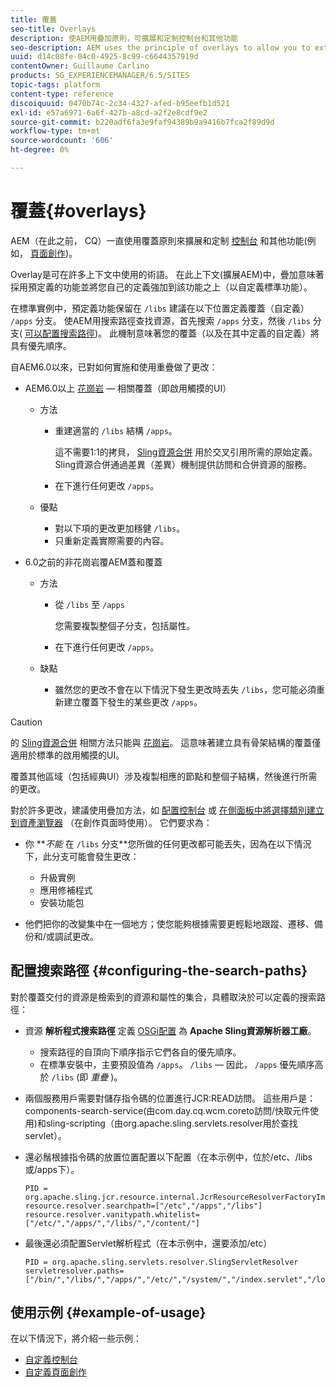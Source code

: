 ```yaml
---
title: 覆蓋
seo-title: Overlays
description: 使AEM用疊加原則，可擴展和定制控制台和其他功能
seo-description: AEM uses the principle of overlays to allow you to extend and customize the consoles and other functionality
uuid: d14c08fe-04c0-4925-8c99-c6644357919d
contentOwner: Guillaume Carlino
products: SG_EXPERIENCEMANAGER/6.5/SITES
topic-tags: platform
content-type: reference
discoiquuid: 0470b74c-2c34-4327-afed-b95eefb1d521
exl-id: e57a6971-6a6f-427b-a8cd-a2f2e8cdf9e2
source-git-commit: b220adf6fa3e9faf94389b9a9416b7fca2f89d9d
workflow-type: tm+mt
source-wordcount: '606'
ht-degree: 0%

---
```


# 覆蓋{#overlays}

AEM（在此之前， CQ）一直使用覆蓋原則來擴展和定制 [控制台](/help/sites-developing/customizing-consoles-touch.md) 和其他功能(例如， [頁面創作](/help/sites-developing/customizing-page-authoring-touch.md))。

Overlay是可在許多上下文中使用的術語。 在此上下文(擴展AEM)中，疊加意味著採用預定義的功能並將您自己的定義強加到該功能之上（以自定義標準功能）。

在標準實例中，預定義功能保留在 `/libs` 建議在以下位置定義覆蓋（自定義） `/apps` 分支。 使AEM用搜索路徑查找資源，首先搜索 `/apps` 分支，然後 `/libs` 分支( [可以配置搜索路徑](#configuring-the-search-paths))。 此機制意味著您的覆蓋（以及在其中定義的自定義）將具有優先順序。

自AEM6.0以來，已對如何實施和使用重疊做了更改：

* AEM6.0以上 [花崗岩](https://helpx.adobe.com/experience-manager/6-5/sites/developing/using/reference-materials/granite-ui/api/index.html) — 相關覆蓋（即啟用觸摸的UI）

   * 方法

      * 重建適當的 `/libs` 結構 `/apps`。

         這不需要1:1的拷貝， [Sling資源合併](/help/sites-developing/sling-resource-merger.md) 用於交叉引用所需的原始定義。 Sling資源合併通過差異（差異）機制提供訪問和合併資源的服務。

      * 在下進行任何更改 `/apps`。
   * 優點

      * 對以下項的更改更加穩健 `/libs`。
      * 只重新定義實際需要的內容。


* 6.0之前的非花崗岩覆AEM蓋和覆蓋

   * 方法

      * 從 `/libs` 至 `/apps`

         您需要複製整個子分支，包括屬性。

      * 在下進行任何更改 `/apps`。
   * 缺點

      * 雖然您的更改不會在以下情況下發生更改時丟失 `/libs`，您可能必須重新建立覆蓋下發生的某些更改 `/apps`。


>[!CAUTION]
>
>的 [Sling資源合併](/help/sites-developing/sling-resource-merger.md) 相關方法只能與 [花崗岩](https://helpx.adobe.com/experience-manager/6-5/sites/developing/using/reference-materials/granite-ui/api/index.html)。 這意味著建立具有骨架結構的覆蓋僅適用於標準的啟用觸摸的UI。
>
>覆蓋其他區域（包括經典UI）涉及複製相應的節點和整個子結構，然後進行所需的更改。

對於許多更改，建議使用疊加方法，如 [配置控制台](/help/sites-developing/customizing-consoles-touch.md#create-a-custom-console) 或 [在側面板中將選擇類別建立到資產瀏覽器](/help/sites-developing/customizing-page-authoring-touch.md#add-new-selection-category-to-asset-browser) （在創作頁面時使用）。 它們要求為：

* 你 ***不能* 在 `/libs` 分支&#x200B;**您所做的任何更改都可能丟失，因為在以下情況下，此分支可能會發生更改：

   * 升級實例
   * 應用修補程式
   * 安裝功能包

* 他們把你的改變集中在一個地方；使您能夠根據需要更輕鬆地跟蹤、遷移、備份和/或調試更改。

## 配置搜索路徑 {#configuring-the-search-paths}

對於覆蓋交付的資源是檢索到的資源和屬性的集合，具體取決於可以定義的搜索路徑：

* 資源 **解析程式搜索路徑** 定義 [OSGi配置](/help/sites-deploying/configuring-osgi.md) 為 **Apache Sling資源解析器工廠**。

   * 搜索路徑的自頂向下順序指示它們各自的優先順序。
   * 在標準安裝中，主要預設值為 `/apps`。 `/libs`  — 因此， `/apps` 優先順序高於 `/libs` (即 *重疊* )。

* 兩個服務用戶需要對儲存指令碼的位置進行JCR:READ訪問。 這些用戶是：components-search-service(由com.day.cq.wcm.coreto訪問/快取元件使用)和sling-scripting（由org.apache.sling.servlets.resolver用於查找servlet）。
* 還必鬚根據指令碼的放置位置配置以下配置（在本示例中，位於/etc、/libs或/apps下）。

   ```
   PID = org.apache.sling.jcr.resource.internal.JcrResourceResolverFactoryImpl
   resource.resolver.searchpath=["/etc","/apps","/libs"]
   resource.resolver.vanitypath.whitelist=["/etc/","/apps/","/libs/","/content/"]
   ```

* 最後還必須配置Servlet解析程式（在本示例中，還要添加/etc）

   ```
   PID = org.apache.sling.servlets.resolver.SlingServletResolver
   servletresolver.paths=["/bin/","/libs/","/apps/","/etc/","/system/","/index.servlet","/login.servlet","/services/"]
   ```

## 使用示例 {#example-of-usage}

在以下情況下，將介紹一些示例：

* [自定義控制台](/help/sites-developing/customizing-consoles-touch.md)
* [自定義頁面創作](/help/sites-developing/customizing-page-authoring-touch.md)
